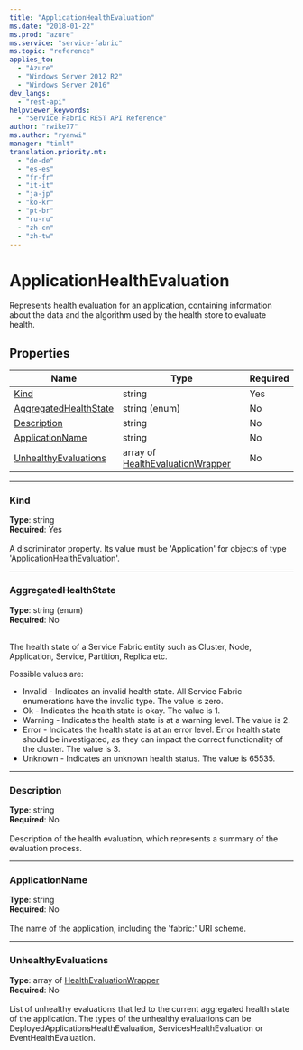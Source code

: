 ```yaml
---
title: "ApplicationHealthEvaluation"
ms.date: "2018-01-22"
ms.prod: "azure"
ms.service: "service-fabric"
ms.topic: "reference"
applies_to: 
  - "Azure"
  - "Windows Server 2012 R2"
  - "Windows Server 2016"
dev_langs: 
  - "rest-api"
helpviewer_keywords: 
  - "Service Fabric REST API Reference"
author: "rwike77"
ms.author: "ryanwi"
manager: "timlt"
translation.priority.mt: 
  - "de-de"
  - "es-es"
  - "fr-fr"
  - "it-it"
  - "ja-jp"
  - "ko-kr"
  - "pt-br"
  - "ru-ru"
  - "zh-cn"
  - "zh-tw"
---
```

# ApplicationHealthEvaluation

Represents health evaluation for an application, containing information about the data and the algorithm used by the health store to evaluate health.

## Properties
| Name | Type | Required |
| --- | --- | --- |
| [Kind](#kind) | string | Yes |
| [AggregatedHealthState](#aggregatedhealthstate) | string (enum) | No |
| [Description](#description) | string | No |
| [ApplicationName](#applicationname) | string | No |
| [UnhealthyEvaluations](#unhealthyevaluations) | array of [HealthEvaluationWrapper](sfclient-v61-model-healthevaluationwrapper.md) | No |

____
### Kind
__Type__: string <br/>
__Required__: Yes <br/>
<br/>
A discriminator property. Its value must be 'Application' for objects of type 'ApplicationHealthEvaluation'.

____
### AggregatedHealthState
__Type__: string (enum) <br/>
__Required__: No<br/>
<br/>


The health state of a Service Fabric entity such as Cluster, Node, Application, Service, Partition, Replica etc.

Possible values are: 

  - Invalid - Indicates an invalid health state. All Service Fabric enumerations have the invalid type. The value is zero.
  - Ok - Indicates the health state is okay. The value is 1.
  - Warning - Indicates the health state is at a warning level. The value is 2.
  - Error - Indicates the health state is at an error level. Error health state should be investigated, as they can impact the correct functionality of the cluster. The value is 3.
  - Unknown - Indicates an unknown health status. The value is 65535.



____
### Description
__Type__: string <br/>
__Required__: No<br/>
<br/>
Description of the health evaluation, which represents a summary of the evaluation process.

____
### ApplicationName
__Type__: string <br/>
__Required__: No<br/>
<br/>
The name of the application, including the 'fabric:' URI scheme.

____
### UnhealthyEvaluations
__Type__: array of [HealthEvaluationWrapper](sfclient-v61-model-healthevaluationwrapper.md) <br/>
__Required__: No<br/>
<br/>
List of unhealthy evaluations that led to the current aggregated health state of the application. The types of the unhealthy evaluations can be DeployedApplicationsHealthEvaluation, ServicesHealthEvaluation or EventHealthEvaluation.
